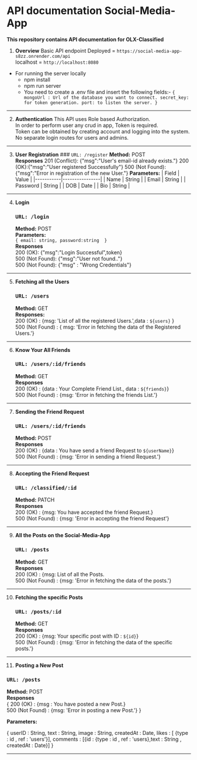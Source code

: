 # API documentation Social-Media-App

**This repository contains API documentation for OLX-Classified**

1. **Overview**
   Basic API endpoint Deployed = `https://social-media-app-s8zz.onrender.com/api`\
   localhost = `http://localhost:8080`

- For running the server locally
  - npm install
  - npm run server
  - You need to create a .env file and insert the following fields:-
    `{
mongoUrl : Url of the database you want to connect.
secret_key: for token generation.
port: to listen the server.
}`

---

2. **Authentication**
   This API uses Role based Authorization.\
   In order to perform user any crud in app, Token is required.\
   Token can be obtained by creating account and logging into the system.\
   No separate login routes for users and admins.

---

3.  **User Registration** ### `URL: /register`
    **Method:** POST\
    **Responses**
    201 (Conflict): {"msg":"User's email-id already exists."}
    200 (OK):{"msg":"User registered Successfully"}
    500 (Not Found): {"msg":"Error in registration of the new User."}
    **Parameters:**
    | Field | Value |
    |-----------|----------------|
    | Name | String |
    | Email | String |
    | Password | String |
    | DOB | Date |
    | Bio | String |

---

4. **Login**
   ### `URL: /login`
   **Method:** POST\
    **Parameters:**\
    `{
    email: string,
    password:string 
}`\
    **Responses**\
    200 (OK): {"msg":"Login Successful",token}\
    500 (Not Found): {"msg":"User not found.."}\
    500 (Not Found): {"msg" : "Wrong Credentials"}

---

5. **Fetching all the Users**
   ### `URL: /users`
   **Method:** GET\
   **Responses:**\
   200 (OK) : {msg: 'List of all the registered Users.',data : `${users}` }\
   500 (Not Found) : { msg: 'Error in fetching the data of the Registered Users.'}

---

6. **Know Your All Friends**
   ### `URL: /users/:id/friends`
   **Method:** GET\
   **Responses**\
   200 (OK) : {data : Your Complete Friend List., data : `${friends}`}\
   500 (Not Found) : {msg: 'Error in fetching the friends List.'}

---

7. **Sending the Friend Request**
   ### `URL: /users/:id/friends`
   **Method:** POST\
   **Responses**\
   200 (OK) : {data : You have send a friend Request to `${userName}`}\
   500 (Not Found) : {msg: 'Error in sending a friend Request.'}

---

8. **Accepting the Friend Request**
   ### `URL: /classified/:id`
   **Method:** PATCH\
   **Responses**\
   200 (OK) : {msg: You have accepted the friend Request.}\
   500 (Not Found) : {msg: 'Error in accepting the friend Request'}

---

9. **All the Posts on the Social-Media-App**
   ### `URL: /posts`
   **Method:** GET\
   **Responses**\
   200 (OK) : {msg: List of all the Posts.\
   500 (Not Found) : {msg: 'Error in fetching the data of the posts.'}

---

10. **Fetching the specific Posts**
    ### `URL: /posts/:id`
    **Method:** GET\
    **Responses**\
    200 (OK) : {msg: Your specific post with ID : `${id}`}\
    500 (Not Found) : {msg: 'Error in fetching the data of the specific posts.'}

---

11. **Posting a New Post**

### `URL: /posts`

**Method:** POST\
**Responses**\
{
    200 (OK) : {msg : You have posted a new Post.}\
    500 (Not Found) : {msg: 'Error in posting a new Post.'}
}

**Parameters:**

{
    userID : String,
    text : String,
    image : String,
    createdAt : Date,
    likes : [ {type : id , ref : 'users'}],
    comments : [{id : {type : id , ref : 'users},text : String , createdAt : Date}]
}

---
